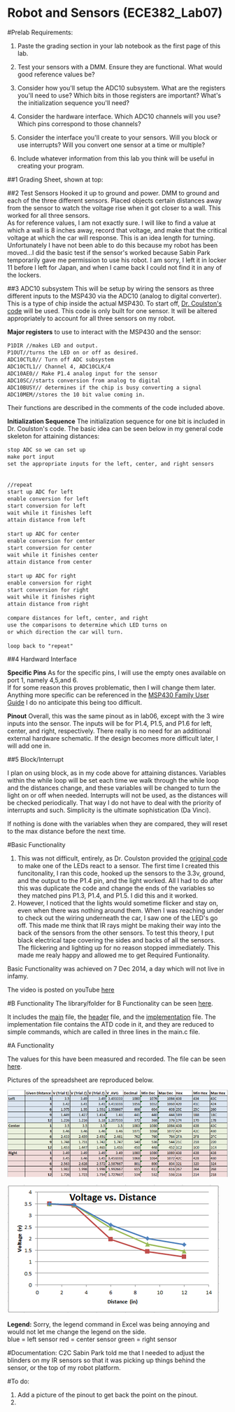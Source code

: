 Robot and Sensors (ECE382_Lab07)
=================================


#Prelab Requirements: 

1. Paste the grading section in your lab notebook as the first page of this lab.

2. Test your sensors with a DMM. Ensure they are functional. What would good reference values be?

3. Consider how you'll setup the ADC10 subsystem. What are the registers you'll need to use? Which bits in those registers are important? What's the initialization sequence you'll need?

4. Consider the hardware interface. Which ADC10 channels will you use? Which pins correspond to those channels?

5. Consider the interface you'll create to your sensors. Will you block or use interrupts? Will you convert one sensor at a time or multiple?

6. Include whatever information from this lab you think will be useful in creating your program.



##1 Grading Sheet, shown at top: 


##2 Test Sensors
Hooked it up to ground and power. 
DMM to ground and each of the three different sensors.  Placed objects certain distances away from the sensor to watch the voltage rise when it got closer to a wall. This worked for all three sensors.  
As for reference values, I am not exactly sure.  I will like to find a value at which a wall is 8 inches away, record that voltage, and make that the critical voltage at which the car will response.  This is an idea length for turning.  Unfortunately I have not been able to do this because my robot has been moved...I did the basic test if the sensor's worked because Sabin Park temporarily gave me permission to use his robot.  I am sorry, I left it in locker 11 before I left for Japan, and when I came back I could not find it in any of the lockers.  

##3 ADC10 subsystem
This will be setup by wiring the sensors as three different inputs to the MSP430 via the ADC10 (analog to digital converter).  This is a type of chip inside the actual MSP430.  To start off, [Dr. Coulston's code](http://ecse.bd.psu.edu/cmpen352/lecture/code/lec36.c) will be used.  This code is only built for one sensor.  It will be altered appropriately to account for all three sensors on my robot.  


**Major registers** to use to interact with the MSP430 and the sensor: 

```
P1DIR //makes LED and output.
P1OUT//turns the LED on or off as desired.
ADC10CTL0// Turn off ADC subsystem
ADC10CTL1// Channel 4, ADC10CLK/4
ADC10AE0// Make P1.4 analog input for the sensor
ADC10SC//starts conversion from analog to digital
ADC10BUSY// determines if the chip is busy converting a signal
ADC10MEM//stores the 10 bit value coming in.
```

Their functions are described in the comments of the code included above.  

**Initialization Sequence**
The initialization sequence for one bit is included in Dr. Coulston's code.  The basic idea can be seen below in my general code skeleton for attaining distances:

```
stop ADC so we can set up
make port input
set the appropriate inputs for the left, center, and right sensors


//repeat
start up ADC for left
enable conversion for left
start conversion for left
wait while it finishes left
attain distance from left 

start up ADC for center
enable conversion for center
start conversion for center
wait while it finishes center
attain distance from center 

start up ADC for right
enable conversion for right
start conversion for right
wait while it finishes right
attain distance from right 

compare distances for left, center, and right
use the comparisons to determine which LED turns on
or which direction the car will turn. 

loop back to "repeat"

```


##4 Hardward Interface

**Specific Pins**
As for the specific pins, I will use the empty ones available on port 1, namely 4,5,and 6.  
If for some reason this proves problematic, then I will change them later.  Anything more specific can be referenced in the [MSP430 Family User Guide](http://www.ece382.com/datasheets/msp430_msp430x2xx_family_users_guide.pdf)  I do no anticipate this being too difficult.  



**Pinout**
Overall, this was the same pinout as in lab06, except with the 3 wire inputs into the sensor.  The inputs will be for P1.4, P1.5, and P1.6 for left, center, and right, respectively.  There really is no need for an additional external hardware schematic.  If the design becomes more difficult later, I will add one in.  


##5 Block/Interrupt

I plan on using block, as in my code above for attaining distances.  Variables within the while loop will be set each time we walk through the while loop and the distances change, and these variables will be changed to turn the light on or off when needed.  Interrupts will not be used, as the distances will be checked periodically.  That way I do not have to deal with the priority of interrupts and such.  Simplicity is the ultimate sophistication (Da Vinci).  

If nothing is done with the variables when they are compared, they will reset to the max distance before the next time.  

#Basic Functionality

1. This was not difficult, entirely, as Dr. Coulston provided the [original code](http://ecse.bd.psu.edu/cmpen352/lecture/code/lec36.c) to make one of the LEDs react to a sensor.  The first time I created this funcitonality, I ran this code, hooked up the sensors to the 3.3v, ground, and the output to the P1.4 pin, and the light worked.  All I had to do after this was duplicate the code and change the ends of the variables so they matched pins P1.3, P1.4, and P1.5.  I did this and it worked.
2. However, I noticed that the lights would sometime flicker and stay on, even when there was nothing around them.  When I was reaching under to check out the wiring underneath the car, I saw one of the LED's go off.  This made me think that IR rays might be making their way into the back of the sensors from the other sensors.  To test this theory, I put black electrical tape covering the sides and backs of all the sensors.  The flickering and lighting up for no reason stopped immediately.  This made me realy happy and allowed me to get Required Funtionality.  

Basic Functionality was achieved on 7 Dec 2014, a day which will not live in infamy.  

The video is posted on youTube [here](https://www.youtube.com/watch?v=Bm2mYJ4hcjk&feature=youtu.be)

#B Functionality
The library/folder for B Functionality can be seen [here](https://github.com/JohnTerragnoli/ECE382_Lab07/tree/master/1.%20Code/B%20Functionality).  

It includes the [main](https://raw.githubusercontent.com/JohnTerragnoli/ECE382_Lab07/master/1.%20Code/B%20Functionality/main.c) file, the [header](https://raw.githubusercontent.com/JohnTerragnoli/ECE382_Lab07/master/1.%20Code/B%20Functionality/header.h) file, and the [implementation](https://raw.githubusercontent.com/JohnTerragnoli/ECE382_Lab07/master/1.%20Code/B%20Functionality/Implementation.c) file.  The implementation file contains the ATD code in it, and they are reduced to simple commands, which are called in three lines in the main.c file. 

#A Functionality

The values for this have been measured and recorded.  The file can be seen [here](https://github.com/JohnTerragnoli/ECE382_Lab07/blob/master/3.%20Files/A%20Functionality/Sensor%20Characterization.xlsx).

Pictures of the spreadsheet are reproduced below.  

![alt tag](https://raw.githubusercontent.com/JohnTerragnoli/ECE382_Lab07/master/2.%20Photos/A%20Functionality/Data%20and%20Conversion%20Chart.PNG "Sensor Data")

![alt tag](https://raw.githubusercontent.com/JohnTerragnoli/ECE382_Lab07/master/2.%20Photos/A%20Functionality/Voltage%20Output.PNG "Voltage/distance curve")

**Legend:**
Sorry, the legend command in Excel was being annoying and would not let me change the legend on the side.  
blue = left sensor
red = center sensor
green = right sensor



#Documentation:
C2C Sabin Park told me that I needed to adjust the blinders on my IR sensors so that it was picking up things behind the sensor, or the top of my robot platform.  


#To do:

1. Add a picture of the pinout to get back the point on the pinout.  
2. 
